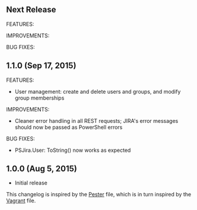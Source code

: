 ## Next Release

FEATURES:

IMPROVEMENTS:

BUG FIXES:

## 1.1.0 (Sep 17, 2015)

FEATURES:
  - User management: create and delete users and groups, and modify group memberships

IMPROVEMENTS:
  - Cleaner error handling in all REST requests; JIRA's error messages should now be passed as PowerShell errors

BUG FIXES:
  - PSJira.User: ToString() now works as expected

## 1.0.0 (Aug 5, 2015)

  - Initial release
  
This changelog is inspired by the 
[Pester](https://github.com/pester/Pester/blob/master/CHANGELOG.md) file, which
is in turn inspired by the 
[Vagrant](https://github.com/mitchellh/vagrant/blob/master/CHANGELOG.md) file.
